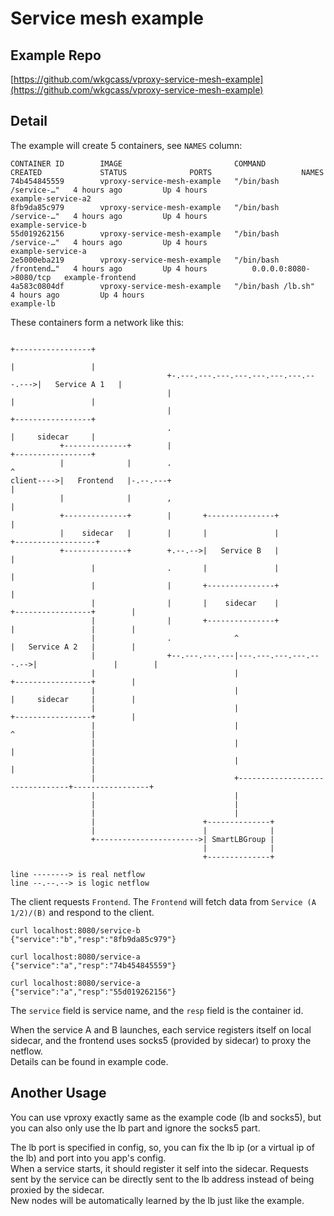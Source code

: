 # Service mesh example

## Example Repo

[https://github.com/wkgcass/vproxy-service-mesh-example](https://github.com/wkgcass/vproxy-service-mesh-example)

## Detail

The example will create 5 containers, see `NAMES` column:

```
CONTAINER ID        IMAGE                         COMMAND                  CREATED             STATUS              PORTS                    NAMES
74b454845559        vproxy-service-mesh-example   "/bin/bash /service-…"   4 hours ago         Up 4 hours                                   example-service-a2
8fb9da85c979        vproxy-service-mesh-example   "/bin/bash /service-…"   4 hours ago         Up 4 hours                                   example-service-b
55d019262156        vproxy-service-mesh-example   "/bin/bash /service-…"   4 hours ago         Up 4 hours                                   example-service-a
2e5000eba219        vproxy-service-mesh-example   "/bin/bash /frontend…"   4 hours ago         Up 4 hours          0.0.0.0:8080->8080/tcp   example-frontend
4a583c0804df        vproxy-service-mesh-example   "/bin/bash /lb.sh"       4 hours ago         Up 4 hours                                   example-lb
```

These containers form a network like this:

```
                                                                          +-----------------+
                                                                          |                 |
                                   +-.---.---.---.---.---.---.---.---.--->|   Service A 1   |
                                   |                                      |                 |
                                   |                                      +-----------------+
                                   .                                      |     sidecar     |
           +--------------+        |                                      +-----------------+
           |              |        .                                              ^
client---->|   Frontend   |-.--.---+                                              |
           |              |        ,                                              |
           +--------------+        |       +---------------+                      |
           |    sidecar   |        |       |               |                      +------------------+
           +--------------+        +.--.-->|   Service B   |                                         |
                  |                .       |               |                                         |
                  |                |       +---------------+                                         |
                  |                |       |    sidecar    |              +-----------------+        |
                  |                |       +---------------+              |                 |        |
                  |                .              ^                       |   Service A 2   |        |
                  |                +--.---.---.---|---.---.---.---.---.-->|                 |        |
                  |                               |                       +-----------------+        |
                  |                               |                       |     sidecar     |        |
                  |                               |                       +-----------------+        |
                  |                               |                                ^                 |
                  |                               |                                |                 |
                  |                               |                                |                 |
                  |                               +--------------------------------+-----------------+
                  |                               |
                  |                               |
                  |                               |
                  |                        +--------------+
                  |                        |              |
                  +----------------------->| SmartLBGroup |
                                           |              |
                                           +--------------+

line --------> is real netflow
line --.--.--> is logic netflow
```

The client requests `Frontend`. The `Frontend` will fetch data from `Service (A 1/2)/(B)` and respond to the client.

```
curl localhost:8080/service-b
{"service":"b","resp":"8fb9da85c979"}

curl localhost:8080/service-a
{"service":"a","resp":"74b454845559"}

curl localhost:8080/service-a
{"service":"a","resp":"55d019262156"}
```

The `service` field is service name, and the `resp` field is the container id.

When the service A and B launches, each service registers itself on local sidecar, and the frontend uses socks5 (provided by sidecar) to proxy the netflow.  
Details can be found in example code.

## Another Usage

You can use vproxy exactly same as the example code (lb and socks5), but you can also only use the lb part and ignore the socks5 part.

The lb port is specified in config, so, you can fix the lb ip (or a virtual ip of the lb) and port into you app's config.  
When a service starts, it should register it self into the sidecar. Requests sent by the service can be directly sent to the lb address instead of being proxied by the sidecar.  
New nodes will be automatically learned by the lb just like the example.

